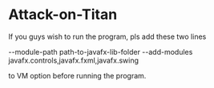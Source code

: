 # Attack-on-Titan

If you guys wish to run the program, pls add these two lines

--module-path path-to-javafx-lib-folder
--add-modules javafx.controls,javafx.fxml,javafx.swing

to VM option before running the program.
